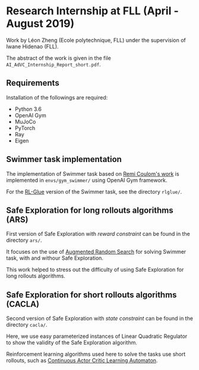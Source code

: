 # Research Internship at FLL (April - August 2019)

Work by Léon Zheng (Ecole polytechnique, FLL) under the supervision of Iwane Hidenao (FLL).

The abstract of the work is given in the file ``AI_AdVC_Internship_Report_short.pdf``.

## Requirements

Installation of the followings are required:
- Python 3.6
- OpenAI Gym
- MuJoCo
- PyTorch
- Ray
- Eigen

## Swimmer task implementation

The implementation of Swimmer task based on [Remi Coulom's work](https://www.remi-coulom.fr/Publications/Thesis.pdf) is 
implemented in `envs/gym_swimmer/` using OpenAI Gym framework.

For the [RL-Glue](http://www.jmlr.org/papers/volume10/tanner09a/tanner09a.pdf) version of the Swimmer task, see the directory `rlglue/`.

## Safe Exploration for long rollouts algorithms (ARS)

First version of Safe Exploration with _reward constraint_ can be found in the directory `ars/`.

It focuses on the use of [Augmented Random Search](https://arxiv.org/pdf/1803.07055.pdf) for solving Swimmer task, with and withour Safe Exploration.

This work helped to stress out the difficulty of using Safe Exploration for long rollouts algorithms.

## Safe Exploration for short rollouts algorithms (CACLA)

Second version of Safe Exploration with _state constraint_ can be found in the directory `cacla/`.

Here, we use easy parameterized instances of Linear Quadratic Regulator to show the validity of the Safe Exploration algorithm.

Reinforcement learning algorithms used here to solve the tasks use short rollouts, such as [Continuous Actor Critic Learning Automaton](http://citeseerx.ist.psu.edu/viewdoc/download?doi=10.1.1.75.7658&rep=rep1&type=pdf).
